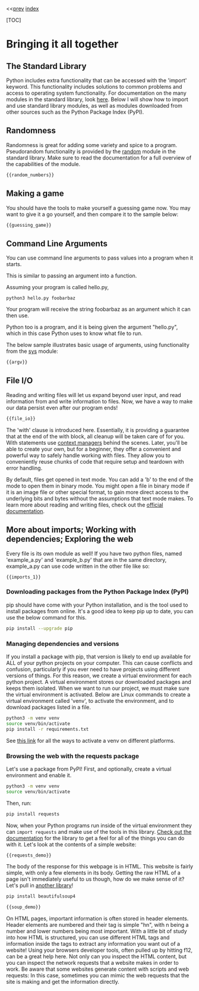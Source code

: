 <<[prev]({{int_first_steps}}) [index]({{int_index}})

[TOC]

# Bringing it all together

## The Standard Library

Python includes extra functionality that can be accessed with the 'import' keyword.
This functionality includes solutions to common problems and access to operating system functionality.
For documentation on the many modules in the standard library, look [here]({{ext_python3_stdlib}}).
Below I will show how to import and use standard library modules, as well as modules downloaded from other sources such as the Python Package Index (PyPI).

## Randomness

Randomness is great for adding some variety and spice to a program.
Pseudorandom functionality is provided by the [random]({{ext_stdlib_random}}) module in the standard library.
Make sure to read the documentation for a full overview of the capabilities of the module.

```py
{{random_numbers}}
```

## Making a game

You should have the tools to make yourself a guessing game now. You may want to give it a go yourself, and then compare it to the sample below:

```py
{{guessing_game}}
```

## Command Line Arguments

You can use command line arguments to pass values into a program when it starts.

This is similar to passing an argument into a function.

Assuming your program is called hello.py,

```
python3 hello.py foobarbaz
```

Your program will receive the string foobarbaz as an argument which it can then use.

Python too is a program, and it is being given the argument "hello.py", which in this case Python uses to know what file to run.

The below sample illustrates basic usage of arguments, using functionality from the [sys]({{ext_stdlib_sys}}) module:

```py
{{argv}}
```

## File I/O

Reading and writing files will let us expand beyond user input, and read information from and write information to files.
Now, we have a way to make our data persist even after our program ends!

```py
{{file_io}}
```

The 'with' clause is introduced here.
Essentially, it is providing a guarantee that at the end of the with block, all cleanup will be taken care of for you.
With statements use [context managers]({{ext_python3_context_managers}}) behind the scenes.
Later, you'll be able to create your own, but for a beginner, they offer a convenient and powerful way to safely handle working with files.
They allow you to conveniently reuse chunks of code that require setup and teardown with error handling.


By default, files get opened in text mode.
You can add a 'b' to the end of the mode to open them in binary mode.
You might open a file in binary mode if it is an image file or other special format, to gain more direct access to the underlying bits and bytes without the assumptions that text mode makes.
To learn more about reading and writing files, check out the [official documentation]({{ext_python3_file_io}}).
## More about imports; Working with dependencies; Exploring the web

Every file is its own module as well!
If you have two python files, named 'example\_a.py' and 'example\_b.py' that are in the same directory, example\_a.py can use code written in the other file like so:
```
{{imports_1}}
```

### Downloading packages from the Python Package Index (PyPI)
pip should have come with your Python installation, and is the tool used to install packages from online.
It's a good idea to keep pip up to date, you can use the below command for this.

```sh
pip install --upgrade pip
```

### Managing dependencies and versions
If you install a package with pip, that version is likely to end up available for ALL of your python projects on your computer.
This can cause conflicts and confusion, particularly if you ever need to have projects using different versions of things.
For this reason, we create a virtual environment for each python project.
A virtual environment stores our downloaded packages and keeps them isolated.
When we want to run our project, we must make sure the virtual environment is activated.
Below are Linux commands to create a virtual environment called 'venv', to activate the environment, and to download packages listed in a file.

```sh
python3 -m venv venv
source venv/bin/activate
pip install -r requirements.txt
```

See [this link]({{ext_python3_venv_activate_commands}}) for all the ways to activate a venv on different platforms.

### Browsing the web with the requests package
Let's use a package from PyPI! 
First, and optionally, create a virtual environment and enable it.
```sh
python3 -m venv venv
source venv/bin/activate
```
Then, run:
```sh
pip install requests
```
Now, when your Python programs run inside of the virtual environment they can `import requests` and make use of the tools in this library.
[Check out the documentation]({{ext_requests_docs}}) for the library to get a feel for all of the things you can do with it.
Let's look at the contents of a simple website:
```py
{{requests_demo}}
```
The body of the response for this webpage is in HTML.
This website is fairly simple, with only a few elements in its body.
Getting the raw HTML of a page isn't immediately useful to us though, how do we make sense of it?
Let's pull in [another library]({{ext_beautifulsoup4_docs}})!
```sh
pip install beautifulsoup4
```
```py
{{soup_demo}}
```
On HTML pages, important information is often stored in header elements.
Header elements are numbered and their tag is simple "hn", with n being a number and lower numbers being most important.
With a little bit of study into how HTML is structured, you can use different HTML tags and information inside the tags to extract any information you want out of a website!
Using your browsers developer tools, often pulled up by hitting f12, can be a great help here.
Not only can you inspect the HTML content, but you can inspect the network requests that a website makes in order to work.
Be aware that some websites generate content with scripts and web requests:
In this case, sometimes you can mimic the web requests that the site is making and get the information directly.
